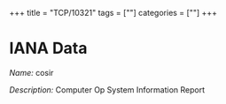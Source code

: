 +++
title = "TCP/10321"
tags = [""]
categories = [""]
+++

# IANA Data

_Name:_ cosir

_Description:_ Computer Op System Information Report

